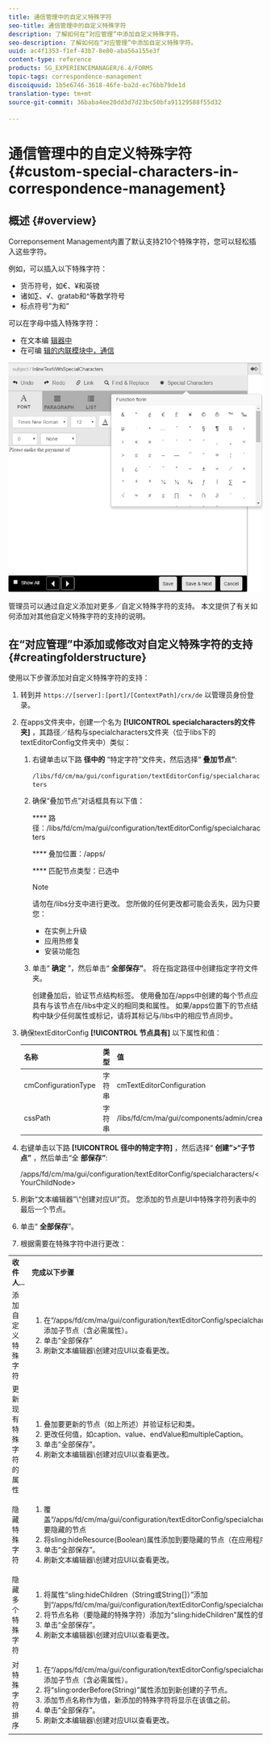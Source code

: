 ```yaml
---
title: 通信管理中的自定义特殊字符
seo-title: 通信管理中的自定义特殊字符
description: 了解如何在“对应管理”中添加自定义特殊字符。
seo-description: 了解如何在“对应管理”中添加自定义特殊字符。
uuid: ac4f1353-f1ef-43b7-8e80-aba56a155e3f
content-type: reference
products: SG_EXPERIENCEMANAGER/6.4/FORMS
topic-tags: correspondence-management
discoiquuid: 1b5e6746-3618-46fe-ba2d-ec76bb79de1d
translation-type: tm+mt
source-git-commit: 36baba4ee20dd3d7d23bc50bfa91129588f55d32

---
```



# 通信管理中的自定义特殊字符 {#custom-special-characters-in-correspondence-management}

## 概述 {#overview}

Correponsement Management内置了默认支持210个特殊字符，您可以轻松插入这些字符。

例如，可以插入以下特殊字符：

* 货币符号，如€、¥和英镑
* 诸如∑、√、gratab和^等数学符号
* 标点符号‟为和”

可以在字母中插入特殊字符：

* 在文本编 [辑器中](/help/forms/using/document-fragments.md#createtext)
* 在可编 [辑的内联模块中，通信](/help/forms/using/create-correspondence.md#managecontent)

![特殊字符线模块](assets/specialcharactersinlinemodule.png)

管理员可以通过自定义添加对更多／自定义特殊字符的支持。 本文提供了有关如何添加对其他自定义特殊字符的支持的说明。

## 在“对应管理”中添加或修改对自定义特殊字符的支持 {#creatingfolderstructure}

使用以下步骤添加对自定义特殊字符的支持：

1. 转到并 `https://[server]:[port]/[ContextPath]/crx/de` 以管理员身份登录。
1. 在apps文件夹中，创建一个名为 **[!UICONTROL specialcharacters的文件夹]** ，其路径／结构与specialcharacters文件夹（位于libs下的textEditorConfig文件夹中）类似：

   1. 右键单击以下路 **径中的** “特定字符”文件夹，然后选择“ **叠加节点”**:

      `/libs/fd/cm/ma/gui/configuration/textEditorConfig/specialcharacters`

   1. 确保“叠加节点”对话框具有以下值：

      **** 路径：/libs/fd/cm/ma/gui/configuration/textEditorConfig/specialcharacters

      **** 叠加位置：/apps/

      **** 匹配节点类型：已选中

      >[!NOTE]
      >
      >请勿在/libs分支中进行更改。 您所做的任何更改都可能会丢失，因为只要您：
      >
      >* 在实例上升级
      >* 应用热修复
      >* 安装功能包


   1. 单击“ **确定** ”，然后单击“ **全部保存”**。 将在指定路径中创建指定字符文件夹。

      创建叠加后，验证节点结构标签。 使用叠加在/apps中创建的每个节点应具有与该节点在/libs中定义的相同类和属性。 如果/apps位置下的节点结构中缺少任何属性或标记，请将其标记与/libs中的相应节点同步。

1. 确保textEditorConfig **[!UICONTROL 节点具有]** 以下属性和值：

   | 名称 | 类型 | 值 |
   |---|---|---|
   | cmConfigurationType | 字符串 | cmTextEditorConfiguration |
   | cssPath | 字符串 | /libs/fd/cm/ma/gui/components/admin/createasset/textcontrol/clientlibs/textcontrol |

1. 右键单击以下路 **[!UICONTROL 径中的特定字符]** ，然后选择“ **创建”>“子节点”** ，然后单击“全 **部保存”**:

   /apps/fd/cm/ma/gui/configuration/textEditorConfig/specialcharacters/&lt;YourChildNode>

1. 刷新“文本编辑器”\“创建对应UI”页。 您添加的节点是UI中特殊字符列表中的最后一个节点。
1. 单击“ **全部保存**”。
1. 根据需要在特殊字符中进行更改：

<table> 
 <tbody> 
  <tr> 
   <td><strong>收件人...</strong></td> 
   <td><strong>完成以下步骤</strong></td> 
  </tr> 
  <tr> 
   <td>添加自定义特殊字符</td> 
   <td> 
    <ol> 
     <li>在“/apps/fd/cm/ma/gui/configuration/textEditorConfig/specialcharacters”下添加子节点（含必需属性）。</li> 
     <li>单击“全部保存”</li> 
     <li>刷新文本编辑器\创建对应UI以查看更改。</li> 
    </ol> </td> 
  </tr> 
  <tr> 
   <td>更新现有特殊字符的属性</td> 
   <td> 
    <ol> 
     <li>叠加要更新的节点（如上所述）并验证标记和类。</li> 
     <li>更改任何值，如caption、value、endValue和multipleCaption。 </li> 
     <li>单击“全部保存”。 </li> 
     <li>刷新文本编辑器\创建对应UI以查看更改。</li> 
    </ol> </td> 
  </tr> 
  <tr> 
   <td>隐藏特殊字符</td> 
   <td> 
    <ol> 
     <li>覆盖“/apps/fd/cm/ma/gui/configuration/textEditorConfig/specialcharacters”下要隐藏的节点</li> 
     <li>将sling:hideResource(Boolean)属性添加到要隐藏的节点（在应用程序下）。 </li> 
     <li>单击“全部保存”。 </li> 
     <li>刷新文本编辑器\创建对应UI以查看更改。<br /> </li> 
    </ol> </td> 
  </tr> 
  <tr> 
   <td>隐藏多个特殊字符</td> 
   <td> 
    <ol> 
     <li>将属性“sling:hideChildren（String或String[]）”添加到“/apps/fd/cm/ma/gui/configuration/textEditorConfig/specialcharacters”。 </li> 
     <li>将节点名称（要隐藏的特殊字符）添加为“sling:hideChildren”属性的值。 </li> 
     <li>单击“全部保存”。 </li> 
     <li>刷新文本编辑器\创建对应UI以查看更改。<br /> </li> 
    </ol> </td> 
  </tr> 
  <tr> 
   <td>对特殊字符排序</td> 
   <td> 
    <ol> 
     <li>在“/apps/fd/cm/ma/gui/configuration/textEditorConfig/specialcharacters”下添加子节点（含必需属性）。 </li> 
     <li>将“sling:orderBefore(String)”属性添加到新创建的子节点。 </li> 
     <li>添加节点名称作为值，新添加的特殊字符将显示在该值之前。 </li> 
     <li>单击“全部保存”。 </li> 
     <li>刷新文本编辑器\创建对应UI以查看更改。<br /> </li> 
    </ol> </td> 
  </tr> 
 </tbody> 
</table>


